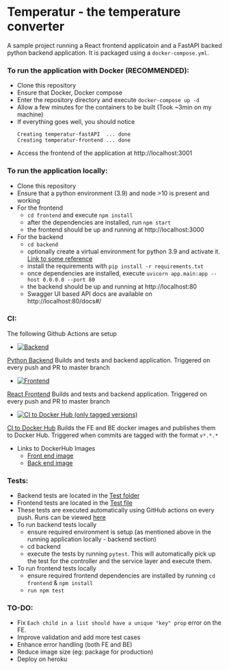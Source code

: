 # Temperatur - the temperature converter
A sample project running a React frontend applicatoin and a FastAPI backed python backend application. It is packaged using a `docker-compose.yml`.

### To run the application with Docker (RECOMMENDED):
- Clone this repository
- Ensure that Docker, Docker compose
- Enter the repository directory and execute `docker-compose up -d`
- Allow a few minutes for the containers to be built (Took ~3min on my machine)
- If everything goes well, you should notice  
    ```
    Creating temperatur-fastAPI  ... done
    Creating temperatur-frontend ... done
    ```
- Access the frontend of the application at http://localhost:3001

### To run the application locally:
- Clone this repository
- Ensure that a python environment (3.9) and node >10 is present and working
- For the frontend
  - `cd frontend` and execute `npm install`
  - after the dependencies are installed, run `npm start`
  - the frontend should be up and running at http://localhost:3000
- For the backend
  - `cd backend`
  - optionally create a virtual environment for python 3.9 and activate it. [Link to some reference](https://www.freecodecamp.org/news/manage-multiple-python-versions-and-virtual-environments-venv-pyenv-pyvenv-a29fb00c296f/)
  - install the requirements with `pip install -r requirements.txt`
  - once dependencies are installed, execute `uvicorn app.main:app --host 0.0.0.0 --port 80`
  - the backend should be up and running at http://localhost:80
  - Swagger UI based API docs are available on http://localhost:80/docs#/

### CI:
The following Github Actions are setup
- [![Backend](https://github.com/emushtaq/temperatur/actions/workflows/main.yml/badge.svg)](https://github.com/emushtaq/temperatur/actions/workflows/main.yml)

[Python Backend](https://github.com/emushtaq/temperatur/blob/master/.github/workflows/main.yml) Builds and tests and backend application. Triggered on every push and PR to master branch
- [![Frontend](https://github.com/emushtaq/temperatur/actions/workflows/node.js.yml/badge.svg)](https://github.com/emushtaq/temperatur/actions/workflows/node.js.yml)

[React Frontend](https://github.com/emushtaq/temperatur/blob/master/.github/workflows/node.js.yml) Builds and tests and backend application. Triggered on every push and PR to master branch
- [![CI to Docker Hub (only tagged versions)](https://github.com/emushtaq/temperatur/actions/workflows/deploy_images.yml/badge.svg?branch=v0.0.1)](https://github.com/emushtaq/temperatur/actions/workflows/deploy_images.yml)

[CI to Docker Hub](https://github.com/emushtaq/temperatur/blob/master/.github/workflows/deploy_images.yml) Builds the FE and BE docker images and publishes them to Docker Hub. Triggered when commits are tagged with the format `v*.*.*`

- Links to DockerHub Images
    - [Front end image](https://hub.docker.com/repository/docker/eshmeister/temperatur-frontend)
    - [Back end image](https://hub.docker.com/repository/docker/eshmeister/temperatur-backend) 

### Tests:
- Backend tests are located in the [Test folder](backend/app/test)
- Frontend tests are located in the [Test file](frontend/src/App.test.js)
- These tests are executed automatically using GitHub actions on every push. Runs can be viewed [here](https://github.com/emushtaq/temperatur/actions)
- To run backend tests locally
  - ensure required environment is setup (as mentioned above in the running application locally - backend section)
  - cd backend
  - execute the tests by running `pytest`. This will automatically pick up the test for the controller and the service layer and execute them.
- To run frontend tests locally
  - ensure required frontend dependencies are installed by running `cd frontend` & `npm install`
  - `run npm test`

### TO-DO:
- Fix `Each child in a list should have a unique "key" prop` error on the FE.
- Improve validation and add more test cases 
- Enhance error handling (both FE and BE)
- Reduce image size (eg: package for production)
- Deploy on heroku
